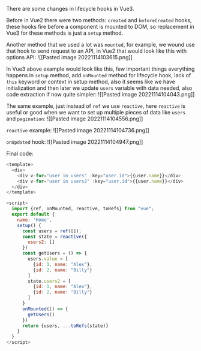 There are some changes in lifecycle hooks in Vue3.

Before in Vue2 there were two methods: `created` and `beforeCreated` hooks, these hooks fire before a component is mounted to DOM, so replacement in Vue3 for these methods is just a `setup` method.

Another method that we used a lot was `mounted`, for example, we wound use that hook to send request to an API, in Vue2 that would look like this with options API:
![[Pasted image 20221114103615.png]]

In Vue3 above example would look like this, few important things everything happens in `setup`  method, add `onMounted` method for lifecycle hook, lack of `this` keyword or context in setup method, also it seems like we have initialization and then later we update `users` variable with data needed, also code extraction if now quite simpler:
![[Pasted image 20221114104043.png]]

The same example, just instead of `ref` we use `reactive`, here `reactive` is useful or good when we want to set up multiple pieces of data  like `users` and `pagination`:
![[Pasted image 20221114104556.png]]

`reactive` example:
![[Pasted image 20221114104736.png]]

`onUpdated` hook:
![[Pasted image 20221114104947.png]]

Final code:
```js
<template>
  <div>
    <div v-for="user in users" :key="user.id">{{user.name}}</div>
    <div v-for="user in users2" :key="user.id">{{user.name}}</div>
  </div>
</template>

<script>
  import {ref, onMounted, reactive, toRefs} from "vue";
  export default {
    name: 'Home',
    setup() {
      const users = ref([]);
      const state = reactive({
        users2: []
      })
      const getUsers = () => {
        users.value = [
          {id: 1, name: "Alex"},
          {id: 2, name: "Billy"}
        ]
        state.users2 = [
          {id: 1, name: "Alex"},
          {id: 2, name: "Billy"}
        ]
      }
      onMounted(() => {
        getUsers()
      })
      return {users, ...toRefs(state)}
    }
  }
</script>
```